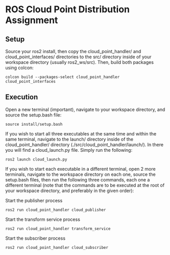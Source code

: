 # ROS Cloud Point Distribution Assignment

## Setup
Source your ros2 install, then copy the cloud_point_handler/ and cloud_point_interfaces/
directories to the src/ directory inside of your workspace directory (usually ros2_ws/src).
Then, build both packages using colcon:
```
colcon build --packages-select cloud_point_handler cloud_point_interfaces
```

## Execution
Open a new terminal (important), navigate to your workspace directory, and source the
setup.bash file:
```
source install/setup.bash
```

If you wish to start all three executables at the same time and within the same terminal,
navigate to the launch/ directory inside of the cloud_point_handler/ directory
(./src/cloud_point_handler/launch/). In there you will find a cloud_launch.py file. Simply
run the following:
```
ros2 launch cloud_launch.py
```

If you wish to start each executable in a different terminal, open 2 more terminals, navigate
to the workspace directory on each one, source the setup.bash files, then run the following
three commands, each one a different terminal (note that the commands are to be executed at
the root of your workspace directory, and preferably in the given order):


Start the publisher process
```
ros2 run cloud_point_handler cloud_publisher
```

Start the transform service process
```
ros2 run cloud_point_handler transform_service
```

Start the subscriber process
```
ros2 run cloud_point_handler cloud_subscriber
```
